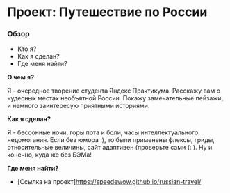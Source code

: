 # Проект: Путешествие по России

### Обзор
* Кто я?
* Как я сделан?
* Где меня найти?

**О чем я?**

Я - очередное творение студента Яндекс Практикума. Расскажу вам о чудесных местах необъятной России. Покажу замечательные пейзажи, и немного заинтересую приятными историями.

**Как я сделан?**

Я - бессонные ночи, горы пота и боли, часы интеллектуального недомогания. Если без юмора :), то были применены флексы, гриды, относительные величины, сайт адаптивен (проверьте сами (: ). Ну и конечно, куда же без БЭМа! 

**Где меня найти?**

* [Ссылка на проект]https://speedewow.github.io/russian-travel/
